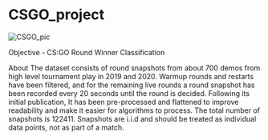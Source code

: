 # CSGO_project

![CSGO_pic](https://github.com/rajiv07rawat/CSGO_project/assets/65860146/ab301493-f7a4-4157-ab69-6408fd99fe33)

Objective - CS:GO Round Winner Classification

About
The dataset consists of round snapshots from about 700 demos from high level tournament play in 2019 and 2020. Warmup rounds and restarts have been filtered, and for the remaining live rounds a round snapshot has been recorded every 20 seconds until the round is decided. Following its initial publication, It has been pre-processed and flattened to improve readability and make it easier for algorithms to process. The total number of snapshots is 122411. Snapshots are i.i.d and should be treated as individual data points, not as part of a match.
